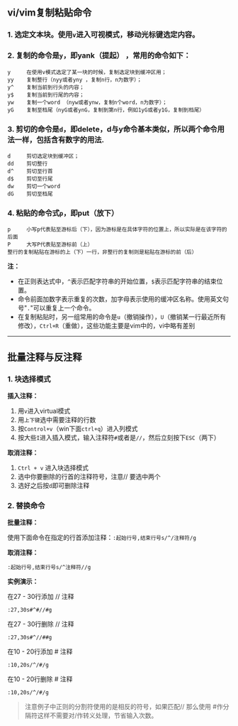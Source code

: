 ## vi/vim复制粘贴命令

### 1. 选定文本块。使用`v`进入可视模式，移动光标键选定内容。

### 2. 复制的命令是`y`，即yank（提起） ，常用的命令如下：

```
y     在使用v模式选定了某一块的时候，复制选定块到缓冲区用；
yy    复制整行（nyy或者yny ，复制n行，n为数字）；
y^    复制当前到行头的内容；
y$    复制当前到行尾的内容；
yw    复制一个word （nyw或者ynw，复制n个word，n为数字）；
yG    复制至档尾（nyG或者ynG，复制到第n行，例如1yG或者y1G，复制到档尾）
```

### 3. 剪切的命令是`d`，即delete，d与y命令基本类似，所以两个命令用法一样，包括含有数字的用法.

```
d     剪切选定块到缓冲区；
dd    剪切整行
d^    剪切至行首
d$    剪切至行尾
dw    剪切一个word
dG    剪切至档尾
```

### 4. 粘贴的命令式`p`，即put（放下）

```
p     小写p代表贴至游标后（下），因为游标是在具体字符的位置上，所以实际是在该字符的后面
P     大写P代表贴至游标前（上）
整行的复制粘贴在游标的上（下）一行，非整行的复制则是粘贴在游标的前（后）
```

__注：__

* 在正则表达式中，`^`表示匹配字符串的开始位置，`$`表示匹配字符串的结束位置。
* 命令前面加数字表示重复的次数，加字母表示使用的缓冲区名称。使用英文句号"`.`"可以重复上一个命令。
* 在复制粘贴时，另一组常用的命令是`u`（撤销操作），`U`（撤销某一行最近所有修改），`Ctrl+R`（重做），这些功能主要是vim中的，vi中略有差别

---

## 批量注释与反注释

### 1. 块选择模式

__插入注释：__

1. 用`v`进入virtual模式
2. 用`上下键`选中需要注释的行数
3. 按`Control+v`（win下面`ctrl+q`）进入列模式
4. 按大些`I`进入插入模式，输入注释符`#`或者是`//`，然后立刻按下`ESC`（两下）

__取消注释：__

1. `Ctrl + v` 进入块选择模式
2. 选中你要删除的行首的注释符号，注意// 要选中两个
3. 选好之后按`d`即可删除注释

### 2. 替换命令

__批量注释：__

使用下面命令在指定的行首添加注释：`:起始行号,结束行号s/^/注释符/g`

__取消注释：__

`:起始行号,结束行号s/^注释符//g`

__实例演示：__

在27 - 30行添加 // 注释

```
:27,30s#^#//#g
```

在27 - 30行删除 // 注释

```
:27,30s#^//##g
```

在10 - 20行添加 # 注释

```
:10,20s/^/#/g
```

在10 - 20行删除 # 注释

```
:10,20s/^/#/g
```

> 注意例子中正则的分割符使用的是相反的符号，如果匹配// 那么使用 #作分隔符这样不需要对/作转义处理，节省输入次数。
